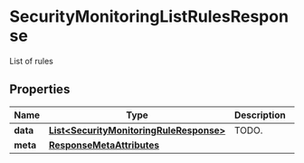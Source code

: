

# SecurityMonitoringListRulesResponse

List of rules
## Properties

Name | Type | Description | Notes
------------ | ------------- | ------------- | -------------
**data** | [**List&lt;SecurityMonitoringRuleResponse&gt;**](SecurityMonitoringRuleResponse.md) | TODO. |  [optional]
**meta** | [**ResponseMetaAttributes**](ResponseMetaAttributes.md) |  |  [optional]



